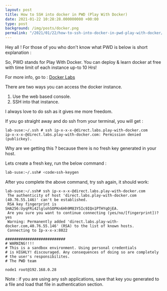```yaml
---
layout: post
title: How to SSH into docker in PWD (Play With Docker)
date: 2021-01-22 10:28:28.000000000 +00:00
type: post
background: /img/posts/docker.png
permalink: "/2021/01/22/how-to-ssh-into-docker-in-pwd-play-with-docker/"
---
```

 
  
<p>Hey all ! For those of you who don't  know what PWD is below is short explanation :</p>
  
  
<p>So, PWD stands for Play With Docker. You can deploy &amp; learn docker at free with time limit of each instance up-to 10 Hrs!</p>
  
  
<p>For more info, go to : <a href="https://labs.play-with-docker.com/">Docker Labs</a></p>
  
  
<p>There are two ways you can access the docker instance.</p>
  
  
<ol>
<li>Use the web based console.</li>
<li>SSH into that instance.</li>
</ol>
 
  
<p>I always love to do ssh as it gives me more freedom.</p>
  
  
<p>If you go straight away and do ssh from your terminal, you will get :</p>
  
```console
lab-suse:~/.ssh # ssh ip-x-x-x-@direct.labs.play-with-docker.com
ip-x-x-x-@direct.labs.play-with-docker.com: Permission denied (publickey).
```
  
<p>Why are we getting this ? because there is no fresh key generated in your host.</p>
  
  
<p>Lets create a fresh key, run the below command :</p>
  
```sh
lab-suse:~/.ssh# <code>ssh-keygen
```
  
<p>After you complete the above command, try ssh again, it should work: </p>
  
```console
lab-suse:~/.ssh# ssh ip-x-x-x-@direct.labs.play-with-docker.com
 The authenticity of host 'direct.labs.play-with-docker.com (40.76.55.146)' can't be established.
 RSA key fingerprint is SHA256:UyqFRi42lglohSOPKn6Hh9M83Y5Ic9IQn1PTHYqOjEA.
 Are you sure you want to continue connecting (yes/no/[fingerprint])? yes
 Warning: Permanently added 'direct.labs.play-with-docker.com,40.76.55.146' (RSA) to the list of known hosts.
 Connecting to Ip-x-x-x:8022

###########################
# WARNING!!!!                          
# This is a sandbox environment. Using personal credentials 
# is HIGHLY! discouraged. Any consequences of doing so are completely
# the user's responsibilites.
# The PWD team                                                                                                     

node1 root@192.168.0.28
```

<p>Note : if you are using any ssh applications, save that key you generated to a file and load that file in authentication section. </p>
  